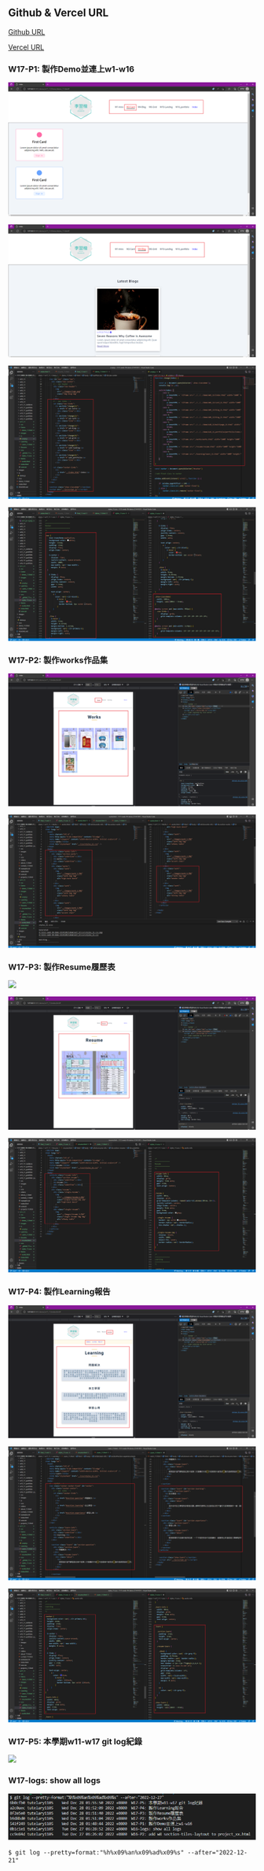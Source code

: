 ## Github & Vercel URL

[Github URL](https://github.com/tutelary1105/1111-sweb-1N-demo-211411011)

[Vercel URL](https://1111-sweb-1-n-demo-211411011-71y5.vercel.app/)

### W17-P1: 製作Demo並連上w1-w16

![](w17_p1-1.png)

![](w17_p1-2.png)

![](w17_p1-3.png)

![](w17_p1-4.png)

### W17-P2: 製作works作品集

![](w17_p2-1.png)

![](w17_p2-2.png)

### W17-P3: 製作Resume履歷表

![](w17_p3-1.png)

![](w17_p3-2.png)

![](w17_p3-3.png)

### W17-P4: 製作Learning報告

![](w17_p4-1.png)

![](w17_p4-2.png)

![](w17_p4-3.png)

### W17-P5: 本學期w11-w17 git log紀錄

![](w17_p5.png)

### W17-logs: show all logs

![](w17_logs.png)

```
$ git log --pretty=format:"%h%x09%an%x09%ad%x09%s" --after="2022-12-21"

